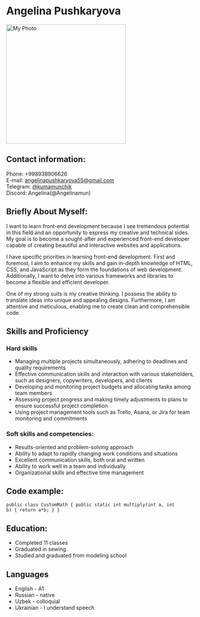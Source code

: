 # Angelina Pushkaryova 
<img src="https://i.imgur.com/PKjl1uk.jpg" alt="My Photo" width="320"> </img>
## Contact information:
Phone: +998938906626 \
E-mail: angelinapushkaryova55@gmail.com \
Telegram: [@kumamunchik](https://t.me/kumamunchik) <br>
Discord: Angelina(@Angelinamun)
## Briefly About Myself:
I want to learn front-end development because I see tremendous potential in this field and an opportunity to express my creative and technical sides. My goal is to become a sought-after and experienced front-end developer capable of creating beautiful and interactive websites and applications.

I have specific priorities in learning front-end development. First and foremost, I aim to enhance my skills and gain in-depth knowledge of HTML, CSS, and JavaScript as they form the foundations of web development. Additionally, I want to delve into various frameworks and libraries to become a flexible and efficient developer.

One of my strong suits is my creative thinking. I possess the ability to translate ideas into unique and appealing designs. Furthermore, I am attentive and meticulous, enabling me to create clean and comprehensible code.
## Skills and Proficiency 
### Hard skills
+ Managing multiple projects simultaneously, adhering to deadlines and quality requirements
+ Effective communication skills and interaction with various stakeholders, such as designers, copywriters, developers, and clients
+ Developing and monitoring project budgets and allocating tasks among team members
+ Assessing project progress and making timely adjustments to plans to ensure successful project completion
+ Using project management tools such as Trello, Asana, or Jira for team monitoring and commitments

### Soft skills and competencies:
+ Results-oriented and problem-solving approach
+ Ability to adapt to rapidly changing work conditions and situations
+ Excellent communication skills, both oral and written
+ Ability to work well in a team and individually
+ Organizational skills and effective time management

## Code example:

<code>public class CustomMath {
    public static int multiply(int a, int b) {
        return a*b;
    }
}
</code> 

## Education:

+ Completed 11 classes
+ Graduated in sewing
+ Studied and graduated from modeling school

## Languages
<ul>
<li>English - A1 </li>
<li>Russian - native </li>
<li>Uzbek - colloquial </li>
<li>Ukrainian - I understand speech </li>
</ul>

